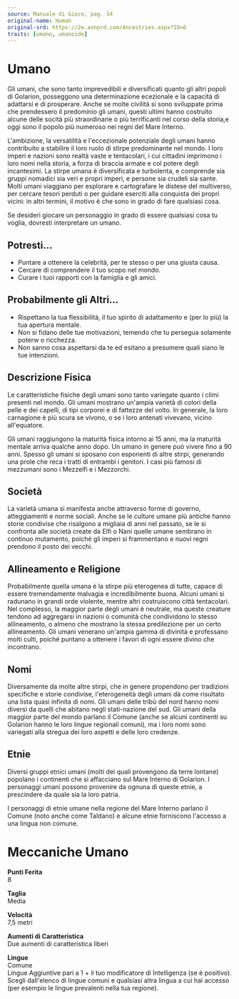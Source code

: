 ```yaml
---
source: Manuale di Gioco, pag. 54
original-name: Human
original-srd: https://2e.aonprd.com/Ancestries.aspx?ID=6
traits: [umano, umanoide]
---
```


# Umano

Gli umani, che sono tanto imprevedibili e diversificati quanto gli altri popoli
di Golarion, posseggono una determinazione ecezionale e la capacità di adattarsi
e di prosperare. Anche se molte civilità si sono sviluppate prima che
prendessero il predominio gli umani, questi ultimi hanno costruito alcune delle
socità più straordinarie o più terrificanti nel corso della storia,e oggi sono
il popolo più numeroso nei regni del Mare Interno.

L'ambizione, la versatilità e l'eccezionale potenziale degli umani hanno
contribuito a stabilire il loro ruolo di stirpe predominante nel mondo. I loro
imperi e nazioni sono realtà vaste e tentacolari, i cui cittadini imprimono i
loro nomi nella storia, a forza di braccia armate e col potere degli
incantesimi. La stirpe umana è diversificata e turbolenta, e comprende sia
gruppi nomadici sia veri e propri imperi, e persone sia crudeli sia sante. Molti
umani viaggiano per esplorare e cartografare le distese del multiverso, per
cercare tesori perduti o per guidare eserciti alla conquista dei propri vicini:
in altri termini, il motivo è che sono in grado di fare qualsiasi cosa.

Se desideri giocare un personaggio in grado di essere qualsiasi cosa tu voglia,
dovresti interpretare un umano.

## Potresti...

- Puntare a ottenere la celebrità, per te stesso o per una giusta causa.
- Cercare di comprendere il tuo scopo nel mondo.
- Curare i tuoi rapporti con la famiglia e gli amici.

## Probabilmente gli Altri...

- Rispettano la tua flessibilità, il tuo spirito di adattamento e (per lo più)
  la tua apertura mentale.
- Non si fidano delle tue motivazioni, temendo che tu persegua solamente poterw
  o ricchezza.
- Non sanno cosa aspettarsi da te ed esitano a presumere quali siano le tue
  intenzioni.

## Descrizione Fisica

Le caratteristiche fisiche degli umani sono tanto variegate quanto i climi
presenti nel mondo. Gli umani mostrano un'ampia varietà di colori della pelle e
dei capelli, di tipi corporei e di fattezze del volto. In generale, la loro
carnagione è più scura se vivono, o se i loro antenati vivevano, vicino
all'equatore.

Gli umani raggiungono la maturità fisica intorno ai 15 anni, ma la maturità
mentale arriva qualche anno dopo. Un umano in genere può vivere fino a 90 anni.
Spesso gli umani si sposano con esponenti di altre stirpi, generando una prole
che reca i tratti di entrambi i genitori. I casi più famosi di mezzumani sono i
Mezzelfi e i Mezzorchi.

## Società

La varietà umana si manifesta anche attraverso forme di governo, atteggiamenti e
norme sociali. Anche se le culture umane più antiche hanno storie condivise che
risalgono a migliaia di anni nel passato, se le si confronta alle società create
da Elfi o Nani quelle umane sembrano in continuo mutamento, poiché gli imperi si
frammentano e nuovi regni prendono il posto dei vecchi.

## Allineamento e Religione

Probabilmente quella umana è la stirpe più eterogenea di tutte, capace di essere
tremendamente malvagia e incredibilmente buona. Alcuni umani si radunano in
grandi orde violente, mentre altri costruiscono città tentacolari. Nel
complesso, la maggior parte degli umani è neutrale, ma queste creature tendono
ad aggregarsi in nazioni o comunità che condividono lo stesso allineamento, o
almeno che mostrano la stessa predilezione per un certo allineamento. Gli umani
venerano un'ampia gamma di divinità e professano molti culti, poiché puntano a
ottenere i favori di ogni essere divino che incontrano.

## Nomi

Diversamente da molte altre stirpi, che in genere propendono per tradizioni
specifiche e storie condivise, l'eterogeneità degli umani dà come risultato una
lista quasi infinita di nomi. Gli umani delle tribù del nord hanno nomi diversi
da quelli che abitano negli stati-nazione del sud. Gli umani della maggior parte
del mondo parlano il Comune (anche se alcuni continenti su Golarion hanno le
loro lingue regionali comuni), ma i loro nomi sono variegati alla stregua dei
loro aspetti e delle loro credenze.

## Etnie

Diversi gruppi etnici umani (molti dei quali provengono da terre lontane)
popolano i continenti che si affacciano sul Mare Interno di Golarion. I
personaggi umani possono provenire da ognuna di queste etnie, a prescindere da
quale sia la loro patria.

I personaggi di etnie umane nella regione del Mare Interno parlano il Comune
(noto anche come Taldano) e alcune etnie forniscono l'accesso a una lingua non
comune.

# Meccaniche Umano

**Punti Ferita**  
8

**Taglia**  
Media

**Velocità**  
7,5 metri

**Aumenti di Caratteristica**  
Due aumenti di caratteristica liberi

**Lingue**  
Comune  
Lingue Aggiuntive pari a 1 + il tuo modificatore di Intelligenza (se è
positivo). Scegli dall'elenco di lingue comuni e qualsiasi altra lingua a cui
hai accesso (per esempio le lingue prevalenti nella tua regione).
